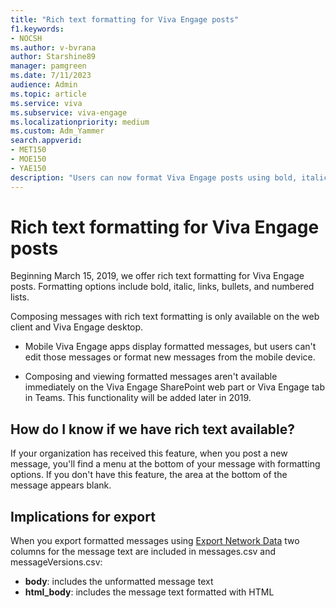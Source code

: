 ```yaml
---
title: "Rich text formatting for Viva Engage posts"
f1.keywords:
- NOCSH
ms.author: v-bvrana
author: Starshine89
manager: pamgreen
ms.date: 7/11/2023
audience: Admin
ms.topic: article
ms.service: viva
ms.subservice: viva-engage
ms.localizationpriority: medium
ms.custom: Adm_Yammer
search.appverid:
- MET150
- MOE150
- YAE150
description: "Users can now format Viva Engage posts using bold, italic, bullets, numbered lists, and links. "
---
```


# Rich text formatting for Viva Engage posts
 
Beginning March 15, 2019, we offer rich text formatting for Viva Engage posts. Formatting options include bold, italic, links, bullets, and numbered lists.

Composing messages with rich text formatting is only available on the web client and Viva Engage desktop.

- Mobile Viva Engage apps display formatted messages, but users can't edit those messages or format new messages from the mobile device.

- Composing and viewing formatted messages aren't available immediately on the Viva Engage SharePoint web part or Viva Engage tab in Teams. This functionality will be added later in 2019.

## How do I know if we have rich text available?

If your organization has received this feature, when you post a new message, you'll find a menu at the bottom of your message with formatting options. If you don't have this feature, the area at the bottom of the message appears blank.

## Implications for export

When you export formatted messages using [Export Network Data](../manage-security-and-compliance/export-viva-engage-enterprise-data.md) two columns for the message text are included in messages.csv and messageVersions.csv:
- **body**: includes the unformatted message text 
- **html_body**: includes the message text formatted with HTML
